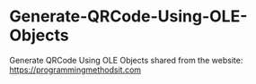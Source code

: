 # Generate-QRCode-Using-OLE-Objects
Generate QRCode Using OLE Objects
shared from the website: https://programmingmethodsit.com
